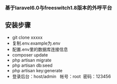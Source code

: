 ### 基于laravel6.0与freeswitch1.8版本的外呼平台
## 安装步骤
- git clone  xxxxx
- 复制.env.example为.env
- 配置.env里的数据库连接信息
- composer update
- php artisan migrate
- php artisan db:seed
- php artisan key:generate
- 登录后台：host/admin   帐号：root  密码：123456


